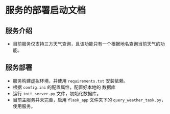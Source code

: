# 服务的部署启动文档

## 服务介绍
* 目前服务仅支持三方天气查询，且该功能只有一个根据地名查询当前天气的功能。

## 服务部署
* 服务构建虚拟环境，并使用 `requirements.txt` 安装依赖。
* 根据 `config.ini` 的配置属性，配置好本地的 数据库
* 运行 `init_server.py` 文件，初始化数据库。
* 目前主服务并未完善，启用 `flask_app` 文件夹下的 `query_weather_task.py`，使用服务。